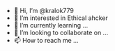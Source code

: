 - 👋 Hi, I’m @kralok779
- 👀 I’m interested in Ethical ahcker
- 🌱 I’m currently learning ...
- 💞️ I’m looking to collaborate on ...
- 📫 How to reach me ...

<!---
kralok779/kralok779 is a ✨ special ✨ repository because its `README.md` (this file) appears on your GitHub profile.
You can click the Preview link to take a look at your changes.
--->
